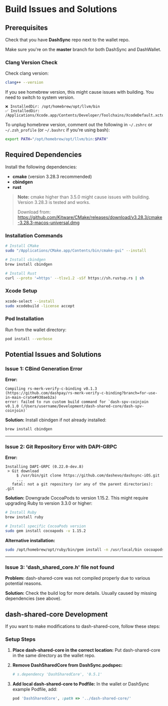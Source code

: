 # Build Issues and Solutions

## Prerequisites

Check that you have **DashSync** repo next to the wallet repo.

Make sure you're on the **master** branch for both DashSync and DashWallet.

### Clang Version Check

Check clang version:

```bash
clang++ --version
```

If you see homebrew version, this might cause issues with building. You need to switch to system version.

```
❌ InstalledDir: /opt/homebrew/opt/llvm/bin
✅ InstalledDir: /Applications/Xcode.app/Contents/Developer/Toolchains/XcodeDefault.xctoolchain/usr/bin
```

To unplug homebrew version, comment out the following in `~/.zshrc` or `~/.zsh_profile` (or `~/.bashrc` if you're using bash):

```bash
export PATH="/opt/homebrew/opt/llvm/bin:$PATH"
```

## Required Dependencies

Install the following dependencies:

- **cmake** (version 3.28.3 recommended)
- **cbindgen**
- **rust**

> **Note:** cmake higher than 3.5.0 might cause issues with building. Version 3.28.3 is tested and works.
> 
> Download from: https://github.com/Kitware/CMake/releases/download/v3.28.3/cmake-3.28.3-macos-universal.dmg

### Installation Commands

```bash
# Install CMake
sudo "/Applications/CMake.app/Contents/bin/cmake-gui" --install

# Install cbindgen
brew install cbindgen

# Install Rust
curl --proto '=https' --tlsv1.2 -sSf https://sh.rustup.rs | sh
```

### Xcode Setup

```bash
xcode-select --install
sudo xcodebuild -license accept
```

### Pod Installation

Run from the wallet directory:

```bash
pod install --verbose
```

## Potential Issues and Solutions

### Issue 1: CBind Generation Error

**Error:**
```
Compiling rs-merk-verify-c-binding v0.1.3 (https://github.com/dashpay/rs-merk-verify-c-binding?branch=for-use-in-main-crate#930aeb2a)
error: failed to run custom build command for `dash-spv-coinjoin v0.1.0 (/Users/username/Development/dash-shared-core/dash-spv-coinjoin)`
```

**Solution:** Install cbindgen if not already installed:

```bash
brew install cbindgen
```

---

### Issue 2: Git Repository Error with DAPI-GRPC

**Error:**
```
Installing DAPI-GRPC (0.22.0-dev.8)
 > Git download
     $ /usr/bin/git clone https://github.com/dashevo/dashsync-iOS.git
     ...
   fatal: not a git repository (or any of the parent directories): .git
```

**Solution:** Downgrade CocoaPods to version 1.15.2. This might require upgrading Ruby to version 3.3.0 or higher:

```bash
# Install Ruby
brew install ruby

# Install specific CocoaPods version
sudo gem install cocoapods -v 1.15.2
```

**Alternative installation:**
```bash
sudo /opt/homebrew/opt/ruby/bin/gem install -n /usr/local/bin cocoapods -v 1.15.2
```

---

### Issue 3: 'dash_shared_core.h' file not found

**Problem:** dash-shared-core was not compiled properly due to various potential reasons.

**Solution:** Check the build log for more details. Usually caused by missing dependencies (see above).

## dash-shared-core Development

If you want to make modifications to dash-shared-core, follow these steps:

### Setup Steps

1. **Place dash-shared-core in the correct location:**
   Put dash-shared-core in the same directory as the wallet repo.

2. **Remove DashSharedCore from DashSync.podspec:**
   ```ruby
   # s.dependency 'DashSharedCore', '0.5.1'
   ```

3. **Add local dash-shared-core to Podfile:**
   In the wallet or DashSync example Podfile, add:
   ```ruby
   pod 'DashSharedCore', :path => '../dash-shared-core/'
   ```